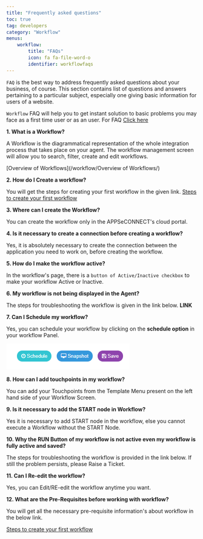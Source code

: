 ```yaml
---
title: "Frequently asked questions"
toc: true
tag: developers
category: "Workflow"
menus: 
    workflow:
        title: "FAQs"         
        icon: fa fa-file-word-o
        identifier: workflowfaqs
---
```



`FAQ` is the best way to address frequently asked questions about your business, of course. This section contains list of questions and answers pertaining to a particular subject, especially one giving basic information for users of a website. 

`Workflow` FAQ will help you to get instant solution to basic problems you may face as a first time user or as an user. For FAQ [Click here](https://www.appseconnect.com/faqs/what-is-appseconnect-workflow/)

**1. What is a Workflow?**

A Workflow is the diagrammatical representation of the whole integration process that takes place on your agent. 
The workflow management screen will allow you to search, filter, create and edit workflows.

[Overview of Workflows](/workflow/Overview of Workflows/)

**2.	 How do I Create a workflow?**

You will get the steps for creating your first workflow in the given link. 
[Steps to create your first workflow](/workflow/steps-to-create-your-first-workflow/)

**3.	Where can I create the Workflow?**

You can create the workflow only in the APPSeCONNECT's cloud portal.

**4.	Is it necessary to create a connection before creating a workflow?**

Yes, it is absolutely necessary to create the connection between the application you need to work on, before creating the workflow.

**5.	How do I make the workflow active?**

In the workflow's page, there is a `button of Active/Inactive checkbox` to make your workflow Active or Inactive. 

**6.	My workflow is not being displayed in the Agent?**

The steps for troubleshooting the workflow is given in the link below. 
**LINK**

**7.	Can I Schedule my workflow?**

Yes, you can schedule your workflow by clicking on the **schedule option** in your workflow Panel.

![snapshot-button](/staticfiles/workflow-management/media/snapshot-button.PNG)

**8. How can I add touchpoints in my workflow?**

You can add your Touchpoints from the Template Menu present on the left hand side of your 
Workflow Screen.

**9.	Is it necessary to add the START node in Workflow?**

Yes it is necessary to add START node in the workflow, else you cannot execute a Workflow without the START Node.

**10.	Why the RUN Button of my workflow is not active even my workflow is fully active and saved?**

The steps for troubleshooting the workflow is provided in the link below. 
If still the problem persists, please Raise a Ticket.

**11. Can I Re-edit the workflow?**

Yes, you can Edit/RE-edit the workflow anytime you want.

**12.	What are the Pre-Requisites before working with workflow?**

You will get all the necessary pre-requisite information's about workflow in the below link.

[Steps to create your first workflow](/workflow/steps-to-create-your-first-workflow/)


